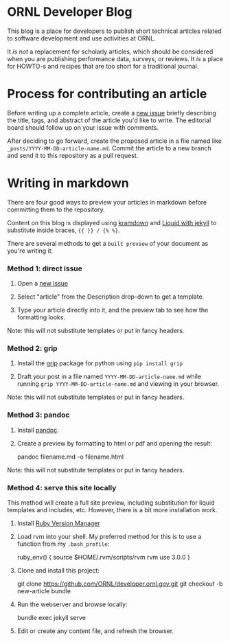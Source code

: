 # ORNL Developer Blog

This blog is a place for developers to publish short
technical articles related to software development and use
activities at ORNL.

It *is not* a replacement for scholarly articles, which should
be considered when you are publishing performance data,
surveys, or reviews.  It *is* a place for HOWTO-s and recipes
that are too short for a traditional journal.


# Process for contributing an article

Before writing up a complete article, create a
[new issue](https://github.com/ORNL/developer.ornl.gov/issues/new/choose)
briefly describing the title, tags, and abstract of the article
you'd like to write.  The editorial board should follow up on your
issue with comments.

After deciding to go forward, create the proposed article in a file
named like `_posts/YYYY-MM-DD-article-name.md`.
Commit the article to a new branch and send it to this repository
as a pull request.


# Writing in markdown

There are four good ways to preview your articles
in markdown before committing them to the repository.

Content on this blog is displayed using [kramdown](https://kramdown.gettalong.org/)
and [Liquid with jekyll](https://jekyllrb.com/docs/liquid/) to substitute
inside braces, `{{ }} / {% %}`.

There are several methods to get a `built preview` of your
document as you're writing it.

### Method 1: direct issue

1. Open a [new issue](ttps://github.com/ORNL/developer.ornl.gov/issues/new/choose)

2. Select "article" from the Description drop-down to get a template.

3. Type your article directly into it, and the preview tab to see how the formatting looks.

Note: this will not substitute templates or put in fancy headers.


### Method 2: grip

1. Install the [grip](https://github.com/joeyespo/grip/) package for python using `pip install grip`

2. Draft your post in a file named `YYYY-MM-DD-article-name.md` while running `grip YYYY-MM-DD-article-name.md` and viewing in your browser.

Note: this will not substitute templates or put in fancy headers.


### Method 3: pandoc

1. Install [pandoc](https://pandoc.org/installing.html).

2. Create a preview by formatting to html or pdf and opening the result:

    pandoc filename.md -o filename.html

Note: this will not substitute templates or put in fancy headers.


### Method 4: serve this site locally

This method will create a full site preview, including substitution for liquid templates and includes, etc.  However, there is a bit more installation work.

1. Install [Ruby Version Manager](https://rvm.io/rvm/install)

2. Load rvm into your shell.  My preferred method for this is to use a function from my `.bash_profile`:

    ruby_env() {
      source $HOME/.rvm/scripts/rvm
      rvm use 3.0.0
    }

3. Clone and install this project:

    git clone https://github.com/ORNL/developer.ornl.gov.git
    git checkout -b new-article
    bundle
    
4. Run the webserver and browse locally:

    bundle exec jekyll serve

5. Edit or create any content file, and refresh the browser.

